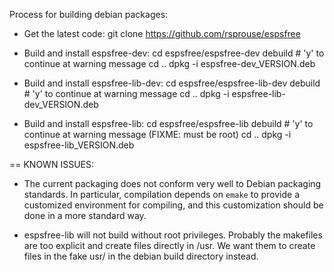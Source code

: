 Process for building debian packages:

- Get the latest code:
  git clone https://github.com/rsprouse/espsfree

- Build and install espsfree-dev:
  cd espsfree/espsfree-dev
  debuild     # 'y' to continue at warning message
  cd ..
  dpkg -i espsfree-dev_VERSION.deb 

- Build and install espsfree-lib-dev:
  cd espsfree/espsfree-lib-dev
  debuild     # 'y' to continue at warning message
  cd ..
  dpkg -i espsfree-lib-dev_VERSION.deb 

- Build and install espsfree-lib:
  cd espsfree/espsfree-lib
  debuild     # 'y' to continue at warning message (FIXME: must be root)
  cd ..
  dpkg -i espsfree-lib_VERSION.deb 

== KNOWN ISSUES:

- The current packaging does not conform very well to Debian
packaging standards. In particular, compilation depends on `emake` to provide
a customized environment for compiling, and this customization should be
done in a more standard way.

- espsfree-lib will not build without root privileges. Probably the makefiles
are too explicit and create files directly in /usr. We want them to create
files in the fake usr/ in the debian build directory instead.
